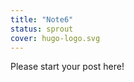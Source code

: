 ```yaml
---
title: "Note6"
status: sprout
cover: hugo-logo.svg
---
```


<!-- status: sprout, bloom, mature (completion: sprout < bloom < mature ) -->

Please start your post here!